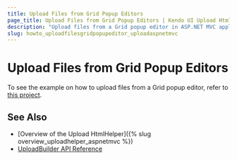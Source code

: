 ```yaml
---
title: Upload Files from Grid Popup Editors
page_title: Upload Files from Grid Popup Editors | Kendo UI Upload HtmlHelper
description: "Upload files from a Grid popup editor in ASP.NET MVC applications."
slug: howto_uploadfilesgridpopupeditor_uploadaspnetmvc
---
```


# Upload Files from Grid Popup Editors

To see the example on how to upload files from a Grid popup editor, refer to [this project](http://www.telerik.com/support/code-library/upload-in-grid-popup-editor).

## See Also

* [Overview of the Upload HtmlHelper]({% slug overview_uploadhelper_aspnetmvc %})
* [UploadBuilder API Reference](/api/aspnet-mvc/Kendo.Mvc.UI.Fluent/UploadBuilder)
